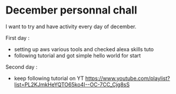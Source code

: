 # December personnal chall

I want to try and have activity every day of december.

First day : 
- setting up aws various tools and checked alexa skills tuto
- following tutorial and got simple hello world for start
 
Second day :
- keep following tutorial on YT https://www.youtube.com/playlist?list=PL2KJmkHeYQTO65ko4I--OC-7CC_Cjg8sS